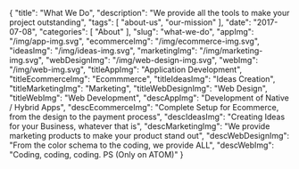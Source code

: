 {
    "title": "What We Do",
    "description": "We provide all the tools to make your project outstanding",
    "tags": [ "about-us", "our-mission" ],
    "date": "2017-07-08",
    "categories": [
        "About"
    ],
    "slug": "what-we-do",
    "appImg": "/img/app-img.svg",
    "ecommerceImg": "/img/ecommerce-img.svg",
    "ideasImg": "/img/ideas-img.svg",
    "marketingImg": "/img/marketing-img.svg",
    "webDesignImg": "/img/web-design-img.svg",
    "webImg": "/img/web-img.svg",
    "titleAppImg": "Application Development",
    "titleEcommerceImg": "Ecommmerce",
    "titleIdeasImg": "Ideas Creation",
    "titleMarketingImg": "Marketing",
    "titleWebDesignImg": "Web Design",
    "titleWebImg": "Web Development",
    "descAppImg": "Development of Native / Hybrid Apps",
    "descEcommerceImg": "Complete Setup for Ecommerce, from the design to the payment process",
    "descIdeasImg": "Creating Ideas for your Business, whatever that is",
    "descMarketingImg": "We provide marketing products to make your product stand out",
    "descWebDesignImg": "From the color schema to the coding, we provide ALL",
    "descWebImg": "Coding, coding, coding. PS (Only on ATOM)"
}
